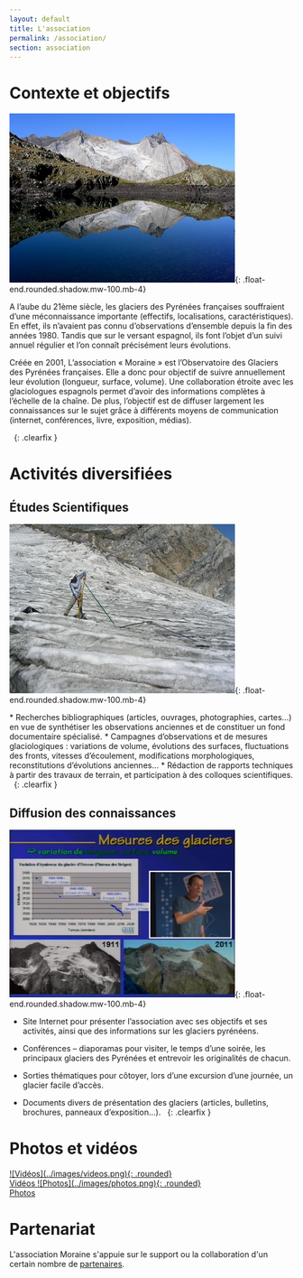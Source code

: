 ```yaml
---
layout: default
title: L'association
permalink: /association/
section: association
---
```


# Contexte et objectifs

![image](../images/ossoue_gentianes.jpg){: .float-end.rounded.shadow.mw-100.mb-4}

<div class="p-4" markdown="1">
A l’aube du 21ème siècle, les glaciers des Pyrénées françaises souffraient d’une méconnaissance importante (effectifs, localisations, caractéristiques). En effet, ils n’avaient pas connu d’observations d’ensemble depuis la fin des années 1980. Tandis que sur le versant espagnol, ils font l’objet d’un suivi annuel régulier et l’on connaît précisément leurs évolutions.


Créée en 2001, L’association « Moraine » est l’Observatoire des Glaciers des Pyrénées françaises. Elle a donc pour objectif de suivre annuellement leur évolution (longueur, surface, volume). Une collaboration étroite avec les glaciologues espagnols permet d’avoir des informations complètes à l’échelle de la chaîne. De plus, l’objectif est de diffuser largement les connaissances sur le sujet grâce à différents moyens de communication (internet, conférences, livre, exposition, médias).
</div>
 
{: .clearfix }


# Activités diversifiées

## Études Scientifiques

![image](../images/mesures.jpg){: .float-end.rounded.shadow.mw-100.mb-4}

<div class="p-4" markdown="1">
* Recherches bibliographiques (articles, ouvrages, photographies, cartes…) en vue de synthétiser les observations anciennes et de constituer un fond documentaire spécialisé.
* Campagnes d’observations et de mesures glaciologiques : variations de volume, évolutions des surfaces, fluctuations des fronts, vitesses d’écoulement, modifications morphologiques, reconstitutions d’évolutions anciennes…
* Rédaction de rapports techniques à partir des travaux de terrain, et participation à des colloques scientifiques.
</div>
 
{: .clearfix }

## Diffusion des connaissances

![image](../images/diffusion_connaissances.png){: .float-end.rounded.shadow.mw-100.mb-4}

* Site Internet pour présenter l’association avec ses objectifs et ses activités, ainsi que des informations sur les glaciers pyrénéens.

* Conférences – diaporamas pour visiter, le temps d’une soirée, les principaux glaciers des Pyrénées et entrevoir les originalités de chacun.

* Sorties thématiques pour côtoyer, lors d’une excursion d’une journée, un glacier facile d’accès.

* Documents divers de présentation des glaciers (articles, bulletins, brochures, panneaux d’exposition…).
 
{: .clearfix }

# Photos et vidéos 

<span markdown="1">
<a href="../association/videos/" class="btn btn-dark text-white">
    ![Vidéos](../images/videos.png){: .rounded}
    <br>
    Vidéos
</a>
</span>
<span markdown="1">
<a href="../association/photos/" class="btn btn-dark text-white">
    ![Photos](../images/photos.png){: .rounded}
    <br>
    Photos
</a>
</span>




# Partenariat

L'association Moraine s'appuie sur le support ou la collaboration d'un certain
nombre de <a href="{{ site.baseurl }}/association/collaborateurs/">partenaires</a>.
